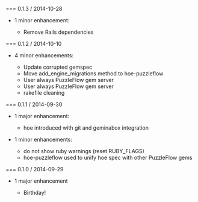 === 0.1.3 / 2014-10-28

* 1 minor enhancement:

  * Remove Rails dependencies

=== 0.1.2 / 2014-10-10

* 4 minor enhancements:

  * Update corrupted gemspec
  * Move add_engine_migrations method to hoe-puzzleflow
  * User always PuzzleFlow gem server
  * User always PuzzleFlow gem server
  * rakefile cleaning

=== 0.1.1 / 2014-09-30

* 1 major enhancement:

  * hoe introduced with git and geminabox integration

* 1 minor enhancements:

  * do not show ruby warnings (reset RUBY_FLAGS)
  * hoe-puzzleflow used to unify hoe spec with other PuzzleFlow gems

=== 0.1.0 / 2014-09-29

* 1 major enhancement

  * Birthday!



